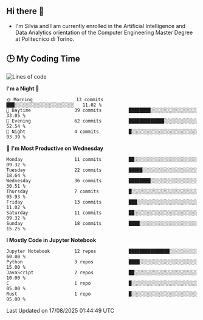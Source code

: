 ## Hi there 👋

- I'm Silvia and I am currently enrolled in the Artificial Intelligence and Data Analytics orientation of the Computer Engineering Master Degree at Politecnico di Torino.


<!-- <p align="center">
   <img style="height:170px;display:inline-block"  src="http://github-profile-summary-cards.vercel.app/api/cards/profile-details?username=silviapolizzi&theme=github_dark" />
   <img style="height:170px;display:inline-block"  src="http://github-profile-summary-cards.vercel.app/api/cards/most-commit-language?username=silviapolizzi&theme=github_dark&exclude=" /> 
</p> -->


## :clock3: My Coding Time 

<!--START_SECTION:waka-->
![Lines of code](https://img.shields.io/badge/From%20Hello%20World%20I%27ve%20Written-234.3%20thousand%20lines%20of%20code-blue)

**I'm a Night 🦉** 

```text
🌞 Morning                13 commits          ███░░░░░░░░░░░░░░░░░░░░░░   11.02 % 
🌆 Daytime                39 commits          ████████░░░░░░░░░░░░░░░░░   33.05 % 
🌃 Evening                62 commits          █████████████░░░░░░░░░░░░   52.54 % 
🌙 Night                  4 commits           █░░░░░░░░░░░░░░░░░░░░░░░░   03.39 % 
```
📅 **I'm Most Productive on Wednesday** 

```text
Monday                   11 commits          ██░░░░░░░░░░░░░░░░░░░░░░░   09.32 % 
Tuesday                  22 commits          █████░░░░░░░░░░░░░░░░░░░░   18.64 % 
Wednesday                36 commits          ████████░░░░░░░░░░░░░░░░░   30.51 % 
Thursday                 7 commits           █░░░░░░░░░░░░░░░░░░░░░░░░   05.93 % 
Friday                   13 commits          ███░░░░░░░░░░░░░░░░░░░░░░   11.02 % 
Saturday                 11 commits          ██░░░░░░░░░░░░░░░░░░░░░░░   09.32 % 
Sunday                   18 commits          ████░░░░░░░░░░░░░░░░░░░░░   15.25 % 
```


**I Mostly Code in Jupyter Notebook** 

```text
Jupyter Notebook         12 repos            ███████████████░░░░░░░░░░   60.00 % 
Python                   3 repos             ████░░░░░░░░░░░░░░░░░░░░░   15.00 % 
JavaScript               2 repos             ██░░░░░░░░░░░░░░░░░░░░░░░   10.00 % 
C                        1 repo              █░░░░░░░░░░░░░░░░░░░░░░░░   05.00 % 
Rust                     1 repo              █░░░░░░░░░░░░░░░░░░░░░░░░   05.00 % 
```




 Last Updated on 17/08/2025 01:44:49 UTC
<!--END_SECTION:waka-->
